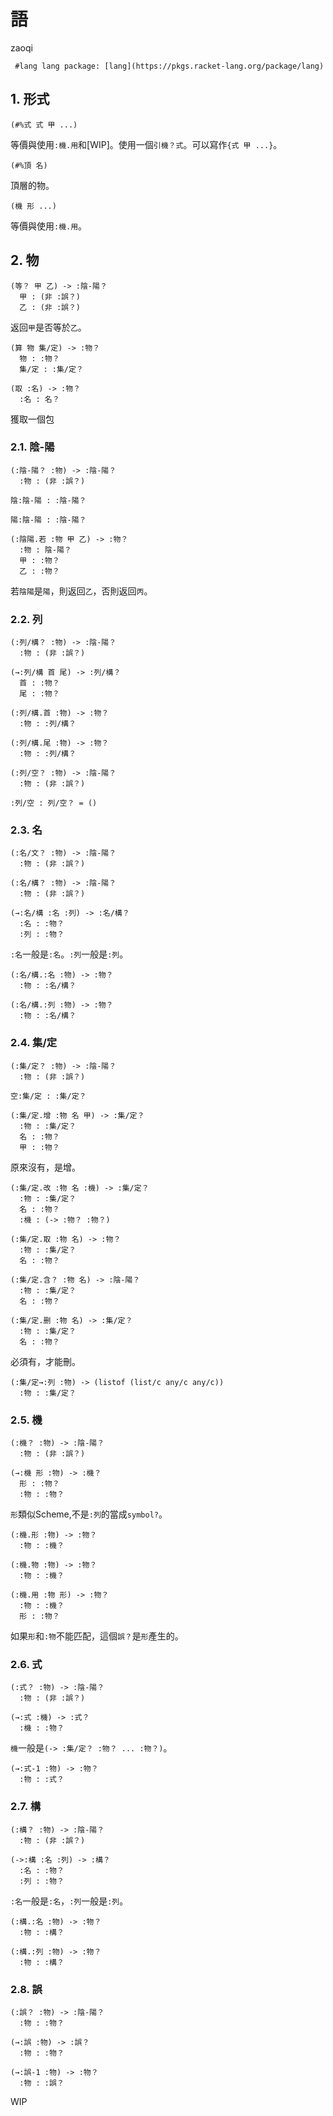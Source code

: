 # 語

zaoqi

```racket
 #lang lang package: [lang](https://pkgs.racket-lang.org/package/lang)
```

## 1. 形式

```racket
(#%式 式 甲 ...)
```

等價與使用`:機.用`和\[WIP\]。使用一個`引機？式`。可以寫作`{式 甲 ...}`。

```racket
(#%頂 名)
```

頂層的物。

```racket
(機 形 ...)
```

等價與使用`:機.用`。

## 2. 物

```racket
(等？ 甲 乙) -> :陰-陽？
  甲 : (非 :誤？)    
  乙 : (非 :誤？)    
```

返回`甲`是否等於`乙`。

```racket
(算 物 集/定) -> :物？
  物 : :物？       
  集/定 : :集/定？   
```

```racket
(取 :名) -> :物？
  :名 : 名？    
```

獲取一個包

### 2.1. 陰-陽

```racket
(:陰-陽？ :物) -> :陰-陽？
  :物 : (非 :誤？)     
```

```racket
陰:陰-陽 : :陰-陽？
```

```racket
陽:陰-陽 : :陰-陽？
```

```racket
(:陰陽.若 :物 甲 乙) -> :物？
  :物 : 陰-陽？          
  甲 : :物？            
  乙 : :物？            
```

若`陰陽`是`陽`，則返回`乙`，否則返回`丙`。

### 2.2. 列

```racket
(:列/構？ :物) -> :陰-陽？
  :物 : (非 :誤？)     
```

```racket
(→:列/構 首 尾) -> :列/構？
  首 : :物？           
  尾 : :物？           
```

```racket
(:列/構.首 :物) -> :物？
  :物 : :列/構？      
```

```racket
(:列/構.尾 :物) -> :物？
  :物 : :列/構？      
```

```racket
(:列/空？ :物) -> :陰-陽？
  :物 : (非 :誤？)     
```

```racket
:列/空 : 列/空？ = ()
```

### 2.3. 名

```racket
(:名/文？ :物) -> :陰-陽？
  :物 : (非 :誤？)     
```

```racket
(:名/構？ :物) -> :陰-陽？
  :物 : (非 :誤？)     
```

```racket
(→:名/構 :名 :列) -> :名/構？
  :名 : :物？            
  :列 : :物？            
```

`:名`一般是`:名`。`:列`一般是`:列`。

```racket
(:名/構.:名 :物) -> :物？
  :物 : :名/構？       
```

```racket
(:名/構.:列 :物) -> :物？
  :物 : :名/構？       
```

### 2.4. 集/定

```racket
(:集/定？ :物) -> :陰-陽？
  :物 : (非 :誤？)     
```

```racket
空:集/定 : :集/定？
```

```racket
(:集/定.增 :物 名 甲) -> :集/定？
  :物 : :集/定？            
  名 : :物？               
  甲 : :物？               
```

原來沒有，是增。

```racket
(:集/定.改 :物 名 :機) -> :集/定？
  :物 : :集/定？             
  名 : :物？                
  :機 : (-> :物？ :物？)      
```

```racket
(:集/定.取 :物 名) -> :物？
  :物 : :集/定？        
  名 : :物？           
```

```racket
(:集/定.含？ :物 名) -> :陰-陽？
  :物 : :集/定？           
  名 : :物？              
```

```racket
(:集/定.删 :物 名) -> :集/定？
  :物 : :集/定？          
  名 : :物？             
```

必須有，才能刪。

```racket
(:集/定→:列 :物) -> (listof (list/c any/c any/c))
  :物 : :集/定？                                 
```

### 2.5. 機

```racket
(:機？ :物) -> :陰-陽？
  :物 : (非 :誤？)   
```

```racket
(→:機 形 :物) -> :機？
  形 : :物？        
  :物 : :物？       
```

`形`類似Scheme,不是`:列`的當成`symbol?`。

```racket
(:機.形 :物) -> :物？
  :物 : :機？      
```

```racket
(:機.物 :物) -> :物？
  :物 : :機？      
```

```racket
(:機.用 :物 形) -> :物？
  :物 : :機？        
  形 : :物？         
```

如果`形`和`:物`不能匹配，這個`誤？`是`形`產生的。

### 2.6. 式

```racket
(:式？ :物) -> :陰-陽？
  :物 : (非 :誤？)   
```

```racket
(→:式 :機) -> :式？
  :機 : :物？     
```

`機`一般是`(-> :集/定？ :物？ ... :物？)`。

```racket
(→:式-1 :物) -> :物？
  :物 : :式？       
```

### 2.7. 構

```racket
(:構？ :物) -> :陰-陽？
  :物 : (非 :誤？)   
```

```racket
(->:構 :名 :列) -> :構？
  :名 : :物？         
  :列 : :物？         
```

`:名`一般是`:名`，`:列`一般是`:列`。

```racket
(:構.:名 :物) -> :物？
  :物 : :構？       
```

```racket
(:構.:列 :物) -> :物？
  :物 : :構？       
```

### 2.8. 誤

```racket
(:誤？ :物) -> :陰-陽？
  :物 : :物？       
```

```racket
(→:誤 :物) -> :誤？
  :物 : :物？     
```

```racket
(→:誤-1 :物) -> :物？
  :物 : :誤？       
```

WIP
